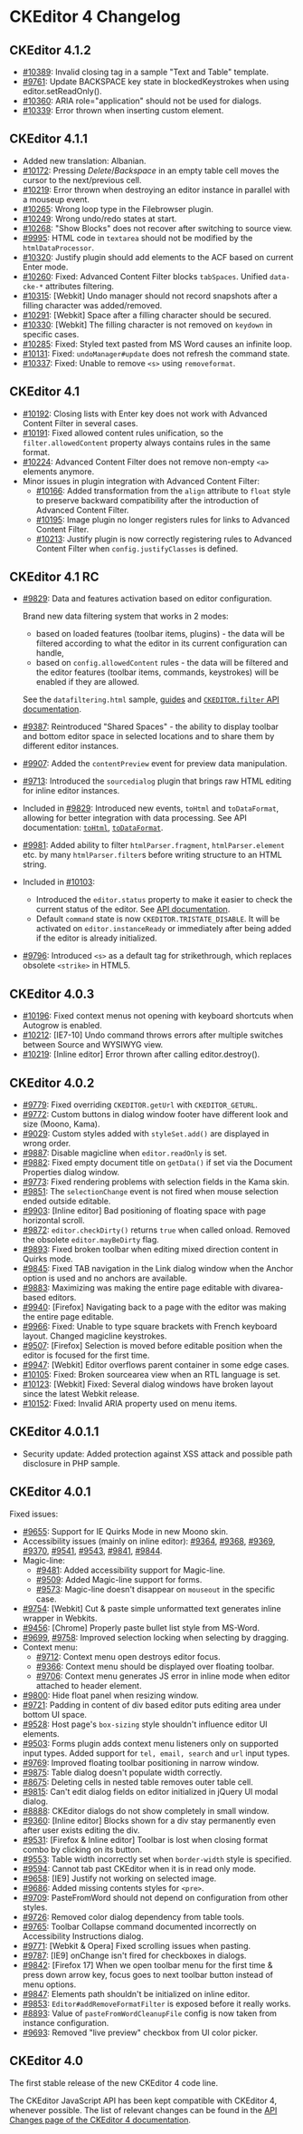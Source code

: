 CKEditor 4 Changelog
====================

## CKEditor 4.1.2

* [#10389](http://dev.ckeditor.com/ticket/10389): Invalid closing tag </tr> in a sample "Text and Table" template.
* [#9761](http://dev.ckeditor.com/ticket/9761): Update BACKSPACE key state in blockedKeystrokes when using editor.setReadOnly().
* [#10360](http://dev.ckeditor.com/ticket/10360): ARIA role="application" should not be used for dialogs.
* [#10339](http://dev.ckeditor.com/ticket/10339): Error thrown when inserting custom element.

## CKEditor 4.1.1

* Added new translation: Albanian.
* [#10172](http://dev.ckeditor.com/ticket/10172): Pressing *Delete*/*Backspace* in an empty table cell moves the cursor to the next/previous cell.
* [#10219](http://dev.ckeditor.com/ticket/10219): Error thrown when destroying an editor instance in parallel with a mouseup event.
* [#10265](http://dev.ckeditor.com/ticket/10265): Wrong loop type in the Filebrowser plugin.
* [#10249](http://dev.ckeditor.com/ticket/10249): Wrong undo/redo states at start.
* [#10268](http://dev.ckeditor.com/ticket/10268): "Show Blocks" does not recover after switching to source view.
* [#9995](http://dev.ckeditor.com/ticket/9995): HTML code in `textarea` should not be modified by the `htmlDataProcessor`.
* [#10320](http://dev.ckeditor.com/ticket/10320): Justify plugin should add elements to the ACF based on current Enter mode.
* [#10260](http://dev.ckeditor.com/ticket/10260): Fixed: Advanced Content Filter blocks `tabSpaces`. Unified `data-cke-*` attributes filtering.
* [#10315](http://dev.ckeditor.com/ticket/10315): [Webkit] Undo manager should not record snapshots after a filling character was added/removed.
* [#10291](http://dev.ckeditor.com/ticket/10291): [Webkit] Space after a filling character should be secured.
* [#10330](http://dev.ckeditor.com/ticket/10330): [Webkit] The filling character is not removed on `keydown` in specific cases.
* [#10285](http://dev.ckeditor.com/ticket/10285): Fixed: Styled text pasted from MS Word causes an infinite loop.
* [#10131](http://dev.ckeditor.com/ticket/10131): Fixed: `undoManager#update` does not refresh the command state.
* [#10337](http://dev.ckeditor.com/ticket/10337): Fixed: Unable to remove `<s>` using `removeformat`.

## CKEditor 4.1

* [#10192](http://dev.ckeditor.com/ticket/10192): Closing lists with Enter key does not work with Advanced Content Filter in several cases.
* [#10191](http://dev.ckeditor.com/ticket/10191): Fixed allowed content rules unification, so the `filter.allowedContent` property always contains rules in the same format.
* [#10224](http://dev.ckeditor.com/ticket/10224): Advanced Content Filter does not remove non-empty `<a>` elements anymore.
* Minor issues in plugin integration with Advanced Content Filter:
  * [#10166](http://dev.ckeditor.com/ticket/10166): Added transformation from the `align` attribute to `float` style to preserve backward compatibility after the introduction of Advanced Content Filter.
  * [#10195](http://dev.ckeditor.com/ticket/10195): Image plugin no longer registers rules for links to Advanced Content Filter.
  * [#10213](http://dev.ckeditor.com/ticket/10213): Justify plugin is now correctly registering rules to Advanced Content Filter when `config.justifyClasses` is defined.

## CKEditor 4.1 RC

* [#9829](http://dev.ckeditor.com/ticket/9829): Data and features activation based on editor configuration.

  Brand new data filtering system that works in 2 modes:

  * based on loaded features (toolbar items, plugins) - the data will be filtered according to what the editor in its
  current configuration can handle,
  * based on `config.allowedContent` rules - the data will be filtered and the editor features (toolbar items, commands,
  keystrokes) will be enabled if they are allowed.

  See the `datafiltering.html` sample, [guides](http://docs.ckeditor.com/#!/guide/dev_advanced_content_filter) and [`CKEDITOR.filter` API documentation](http://docs.ckeditor.com/#!/api/CKEDITOR.filter).
* [#9387](http://dev.ckeditor.com/ticket/9387): Reintroduced "Shared Spaces" - the ability to display toolbar and bottom editor space in selected locations and to share them by different editor instances.
* [#9907](http://dev.ckeditor.com/ticket/9907): Added the `contentPreview` event for preview data manipulation.
* [#9713](http://dev.ckeditor.com/ticket/9713): Introduced the `sourcedialog` plugin that brings raw HTML editing for inline editor instances.
* Included in [#9829](http://dev.ckeditor.com/ticket/9829): Introduced new events, `toHtml` and `toDataFormat`, allowing for better integration with data processing. See API documentation: [`toHtml`](http://docs.ckeditor.com/#!/api/CKEDITOR.editor-event-toHtml), [`toDataFormat`](http://docs.ckeditor.com/#!/api/CKEDITOR.editor-event-toDataFormat).
* [#9981](http://dev.ckeditor.com/ticket/9981): Added ability to filter `htmlParser.fragment`, `htmlParser.element` etc. by many `htmlParser.filter`s before writing structure to an HTML string.
* Included in [#10103](http://dev.ckeditor.com/ticket/10103):
  * Introduced the `editor.status` property to make it easier to check the current status of the editor. See [API documentation](http://docs.ckeditor.com/#!/api/CKEDITOR.editor-property-status).
  * Default `command` state is now `CKEDITOR.TRISTATE_DISABLE`. It will be activated on `editor.instanceReady` or immediately after being added if the editor is already initialized.
* [#9796](http://dev.ckeditor.com/ticket/9796): Introduced `<s>` as a default tag for strikethrough, which replaces obsolete `<strike>` in HTML5.

## CKEditor 4.0.3

* [#10196](http://dev.ckeditor.com/ticket/10196): Fixed context menus not opening with keyboard shortcuts when Autogrow is enabled.
* [#10212](http://dev.ckeditor.com/ticket/10212): [IE7-10] Undo command throws errors after multiple switches between Source and WYSIWYG view.
* [#10219](http://dev.ckeditor.com/ticket/10219): [Inline editor] Error thrown after calling editor.destroy().

## CKEditor 4.0.2

* [#9779](http://dev.ckeditor.com/ticket/9779): Fixed overriding `CKEDITOR.getUrl` with `CKEDITOR_GETURL`.
* [#9772](http://dev.ckeditor.com/ticket/9772): Custom buttons in dialog window footer have different look and size (Moono, Kama).
* [#9029](http://dev.ckeditor.com/ticket/9029): Custom styles added with `styleSet.add()` are displayed in wrong order.
* [#9887](http://dev.ckeditor.com/ticket/9887): Disable magicline when `editor.readOnly` is set.
* [#9882](http://dev.ckeditor.com/ticket/9882): Fixed empty document title on `getData()` if set via the Document Properties dialog window.
* [#9773](http://dev.ckeditor.com/ticket/9773): Fixed rendering problems with selection fields in the Kama skin.
* [#9851](http://dev.ckeditor.com/ticket/9851): The `selectionChange` event is not fired when mouse selection ended outside editable.
* [#9903](http://dev.ckeditor.com/ticket/9903): [Inline editor] Bad positioning of floating space with page horizontal scroll.
* [#9872](http://dev.ckeditor.com/ticket/9872): `editor.checkDirty()` returns `true` when called onload. Removed the obsolete `editor.mayBeDirty` flag.
* [#9893](http://dev.ckeditor.com/ticket/9893): Fixed broken toolbar when editing mixed direction content in Quirks mode.
* [#9845](http://dev.ckeditor.com/ticket/9845): Fixed TAB navigation in the Link dialog window when the Anchor option is used and no anchors are available.
* [#9883](http://dev.ckeditor.com/ticket/9883): Maximizing was making the entire page editable with divarea-based editors.
* [#9940](http://dev.ckeditor.com/ticket/9940): [Firefox] Navigating back to a page with the editor was making the entire page editable.
* [#9966](http://dev.ckeditor.com/ticket/9966): Fixed: Unable to type square brackets with French keyboard layout. Changed magicline keystrokes.
* [#9507](http://dev.ckeditor.com/ticket/9507): [Firefox] Selection is moved before editable position when the editor is focused for the first time.
* [#9947](http://dev.ckeditor.com/ticket/9947): [Webkit] Editor overflows parent container in some edge cases.
* [#10105](http://dev.ckeditor.com/ticket/10105): Fixed: Broken sourcearea view when an RTL language is set.
* [#10123](http://dev.ckeditor.com/ticket/10123): [Webkit] Fixed: Several dialog windows have broken layout since the latest Webkit release.
* [#10152](http://dev.ckeditor.com/ticket/10152): Fixed: Invalid ARIA property used on menu items.

## CKEditor 4.0.1.1

* Security update: Added protection against XSS attack and possible path disclosure in PHP sample.

## CKEditor 4.0.1

Fixed issues:

* [#9655](http://dev.ckeditor.com/ticket/9655): Support for IE Quirks Mode in new Moono skin.
* Accessibility issues (mainly on inline editor): [#9364](http://dev.ckeditor.com/ticket/9364), [#9368](http://dev.ckeditor.com/ticket/9368), [#9369](http://dev.ckeditor.com/ticket/9369), [#9370](http://dev.ckeditor.com/ticket/9370), [#9541](http://dev.ckeditor.com/ticket/9541), [#9543](http://dev.ckeditor.com/ticket/9543), [#9841](http://dev.ckeditor.com/ticket/9841), [#9844](http://dev.ckeditor.com/ticket/9844).
* Magic-line:
    * [#9481](http://dev.ckeditor.com/ticket/9481): Added accessibility support for Magic-line.
    * [#9509](http://dev.ckeditor.com/ticket/9509): Added Magic-line support for forms.
    * [#9573](http://dev.ckeditor.com/ticket/9573): Magic-line doesn't disappear on `mouseout` in the specific case.
* [#9754](http://dev.ckeditor.com/ticket/9754): [Webkit] Cut & paste simple unformatted text generates inline wrapper in Webkits.
* [#9456](http://dev.ckeditor.com/ticket/9456): [Chrome] Properly paste bullet list style from MS-Word.
* [#9699](http://dev.ckeditor.com/ticket/9699), [#9758](http://dev.ckeditor.com/ticket/9758): Improved selection locking when selecting by dragging.
* Context menu:
    * [#9712](http://dev.ckeditor.com/ticket/9712): Context menu open destroys editor focus.
    * [#9366](http://dev.ckeditor.com/ticket/9366): Context menu should be displayed over floating toolbar.
    * [#9706](http://dev.ckeditor.com/ticket/9706): Context menu generates JS error in inline mode when editor attached to header element.
* [#9800](http://dev.ckeditor.com/ticket/9800): Hide float panel when resizing window.
* [#9721](http://dev.ckeditor.com/ticket/9721): Padding in content of div based editor puts editing area under bottom UI space.
* [#9528](http://dev.ckeditor.com/ticket/9528): Host page's `box-sizing` style shouldn't influence editor UI elements.
* [#9503](http://dev.ckeditor.com/ticket/9503): Forms plugin adds context menu listeners only on supported input types. Added support for `tel, email, search` and `url` input types.
* [#9769](http://dev.ckeditor.com/ticket/9769): Improved floating toolbar positioning in narrow window.
* [#9875](http://dev.ckeditor.com/ticket/9875): Table dialog doesn't populate width correctly.
* [#8675](http://dev.ckeditor.com/ticket/8675): Deleting cells in nested table removes outer table cell.
* [#9815](http://dev.ckeditor.com/ticket/9815): Can't edit dialog fields on editor initialized in jQuery UI modal dialog.
* [#8888](http://dev.ckeditor.com/ticket/8888): CKEditor dialogs do not show completely in small window.
* [#9360](http://dev.ckeditor.com/ticket/9360): [Inline editor] Blocks shown for a div stay permanently even after user exists editing the div.
* [#9531](http://dev.ckeditor.com/ticket/9531): [Firefox & Inline editor] Toolbar is lost when closing format combo by clicking on its button.
* [#9553](http://dev.ckeditor.com/ticket/9553): Table width incorrectly set when `border-width` style is specified.
* [#9594](http://dev.ckeditor.com/ticket/9594): Cannot tab past CKEditor when it is in read only mode.
* [#9658](http://dev.ckeditor.com/ticket/9658): [IE9] Justify not working on selected image.
* [#9686](http://dev.ckeditor.com/ticket/9686): Added missing contents styles for `<pre>`.
* [#9709](http://dev.ckeditor.com/ticket/9709): PasteFromWord should not depend on configuration from other styles.
* [#9726](http://dev.ckeditor.com/ticket/9726): Removed color dialog dependency from table tools.
* [#9765](http://dev.ckeditor.com/ticket/9765): Toolbar Collapse command documented incorrectly on Accessibility Instructions dialog.
* [#9771](http://dev.ckeditor.com/ticket/9771): [Webkit & Opera] Fixed scrolling issues when pasting.
* [#9787](http://dev.ckeditor.com/ticket/9787): [IE9] onChange isn't fired for checkboxes in dialogs.
* [#9842](http://dev.ckeditor.com/ticket/9842): [Firefox 17] When we open toolbar menu for the first time & press down arrow key, focus goes to next toolbar button instead of menu options.
* [#9847](http://dev.ckeditor.com/ticket/9847): Elements path shouldn't be initialized on inline editor.
* [#9853](http://dev.ckeditor.com/ticket/9853): `Editor#addRemoveFormatFilter` is exposed before it really works.
* [#8893](http://dev.ckeditor.com/ticket/8893): Value of `pasteFromWordCleanupFile` config is now taken from instance configuration.
* [#9693](http://dev.ckeditor.com/ticket/9693): Removed "live preview" checkbox from UI color picker.


## CKEditor 4.0

The first stable release of the new CKEditor 4 code line.

The CKEditor JavaScript API has been kept compatible with CKEditor 4, whenever
possible. The list of relevant changes can be found in the [API Changes page of
the CKEditor 4 documentation][1].

[1]: http://docs.ckeditor.com/#!/guide/dev_api_changes "API Changes"
